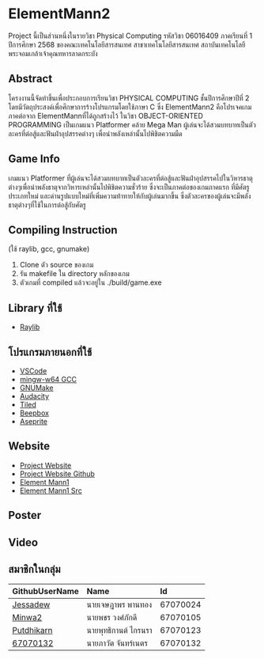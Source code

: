 # ElementMann2
Project นี้เป็นส่วนหนึ่งในรายวิชา Physical Computing รหัสวิชา 06016409 ภาคเรียนที่ 1 ปีการศึกษา 2568 ของคณะเทคโนโลยีสารสนเทศ สาขาเทคโนโลยีสารสนเทศ สถาบันเทคโนโลยีพระจอมเกล้าเจ้าคุณทหารลาดกระบัง
## Abstract
โครงงานนี้จัดทำขึ้นเพื่อประกอบการเรียนวิชา PHYSICAL COMPUTING ชั้นปีการศึกษาปีที่ 2 โดยมีวัตถุประสงค์เพื่อศึกษาการร้างโปรแกรมโดยใช้ภาษา C
ซึ่ง ElementMann2 คือโปรเจคเกมภาคต่อจาก ElementMannที่ได้ถูกสร้างไว้ ในวิชา OBJECT-ORIENTED PROGRAMMING เป็นเกมแนว Platformer
คล้าย Mega Man ผู้เล่นจะได้สวมบทบาทเป็นตัวละครที่ต่อสู้และฟันฝ่าอุปสรรคต่างๆ เพื่อนำพลังเหล่านั้นไปพิชิตความมืด
## Game Info
เกมแนว Platformer ที่ผู้เล่นจะได้สวมบทบาทเป็นตัวละครที่ต่อสู้และฟันฝ่าอุปสรรคไปในวิหารธาตุต่างๆเพื่อนำพลังธาตุจากวิหารเหล่านั้นไปพิชิตความชั่วร้าย 
ซึ่งจะเป็นภาคต่อของเกมภาคแรก ที่มีศัตรูประเภทใหม่ และด่านรูปแบบใหม่ที่เพิ่มความท้าทายให้กับผู้เล่นมากขึ้น ซึ่งตัวละครของผู้เล่นจะมีพลังธาตุต่างๆที่ใช้ในการต่อสู้กับศัตรู
## Compiling Instruction
(ใช้ raylib, gcc, gnumake)
1. Clone ตัว source ของเกม
2. รัน makefile ใน directory หลักของเกม
3. ตัวเกมที่ compiled แล้วจะอยู่ใน ./build/game.exe
## Library ที่ใช้
- [Raylib](https://www.raylib.com/)
## โปรแกรมภายนอกที่ใช้
- [VSCode](https://code.visualstudio.com/)
- [mingw-w64 GCC](https://www.mingw-w64.org/)
- [GNUMake](https://www.gnu.org/software/make/)
- [Audacity](https://www.audacityteam.org/)
- [Tiled](https://www.mapeditor.org/)
- [Beepbox](https://www.beepbox.co/)
- [Aseprite](https://www.aseprite.org/)
## Website
- [Project Website](https://putdhikarn.github.io/PhyCom-ElementMann2.github.io/)
- [Project Website Github](https://github.com/Putdhikarn/PhyCom-ElementMann2.github.io)
- [Element Mann1](https://drive.google.com/file/d/1w-kb3iIiLoURTrlO7yjTNdZpfDmk_yDV/view?usp=sharing)
- [Element Mann1 Src](https://drive.google.com/file/d/1vzjNWwokbudhxGu5FML3rgsksWfIgzc7/view?usp=sharing)
## Poster
## Video
## สมาชิกในกลุ่ม
| GithubUserName | Name | Id |
|:---|:---|:---|
|[Jessadew](https://github.com/Jessadew)|นายเจษฎาพร พานทอง| 67070024|
|[Minwa2](https://github.com/Minwa2)|นายพชร วงศ์ภักดี |67070105|
|[Putdhikarn](https://github.com/Putdhikarn)|นายพุทธิกานต์ ไกรนรา| 67070123|
|[67070132](https://github.com/67070132)|นายภาวัต จันทร์เนตร| 67070132|
